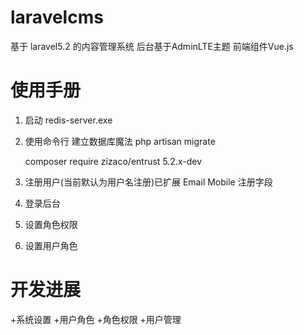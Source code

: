 # laravelcms
基于 laravel5.2 的内容管理系统  后台基于AdminLTE主题  前端组件Vue.js

#	使用手册

1. 启动 redis-server.exe 
2. 使用命令行 建立数据库魔法
   php artisan migrate
   
   composer require zizaco/entrust 5.2.x-dev
   
3. 注册用户(当前默认为用户名注册)已扩展 Email Mobile 注册字段
4. 登录后台
5. 设置角色权限
6. 设置用户角色

#	开发进展

+系统设置
+用户角色
+角色权限
+用户管理